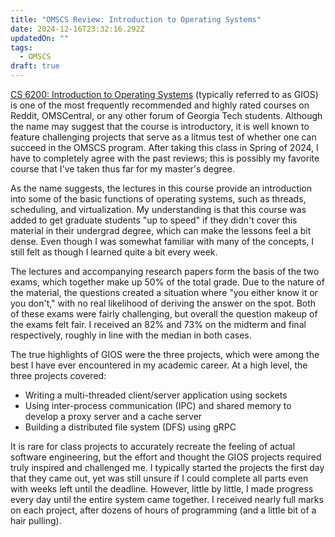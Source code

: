 ```yaml
---
title: "OMSCS Review: Introduction to Operating Systems"
date: 2024-12-16T23:32:16.292Z
updatedOn: ""
tags:
  - OMSCS
draft: true
---
```

[CS 6200: Introduction to Operating Systems](https://omscs.gatech.edu/cs-6200-introduction-operating-systems) (typically referred to as GIOS) is one of the most frequently recommended and highly rated courses on Reddit, OMSCentral, or any other forum of Georgia Tech students. Although the name may suggest that the course is introductory, it is well known to feature challenging projects that serve as a litmus test of whether one can succeed in the OMSCS program. After taking this class in Spring of 2024, I have to completely agree with the past reviews; this is possibly my favorite course that I've taken thus far for my master's degree.

As the name suggests, the lectures in this course provide an introduction into some of the basic functions of operating systems, such as threads, scheduling, and virtualization. My understanding is that this course was added to get graduate students "up to speed" if they didn't cover this material in their undergrad degree, which can make the lessons feel a bit dense. Even though I was somewhat familiar with many of the concepts, I still felt as though I learned quite a bit every week.

The lectures and accompanying research papers form the basis of the two exams, which together make up 50% of the total grade. Due to the nature of the material, the questions created a situation where "you either know it or you don't," with no real likelihood of deriving the answer on the spot. Both of these exams were fairly challenging, but overall the question makeup of the exams felt fair. I received an 82% and 73% on the midterm and final respectively, roughly in line with the median in both cases.

The true highlights of GIOS were the three projects, which were among the best I have ever encountered in my academic career. At a high level, the three projects covered:
* Writing a multi-threaded client/server application using sockets
* Using inter-process communication (IPC) and shared memory to develop a proxy server and a cache server
* Building a distributed file system (DFS) using gRPC

It is rare for class projects to accurately recreate the feeling of actual software engineering, but the effort and thought the GIOS projects required truly inspired and challenged me. I typically started the projects the first day that they came out, yet was still unsure if I could complete all parts even with weeks left until the deadline. However, little by little, I made progress every day until the entire system came together. I received nearly full marks on each project, after dozens of hours of programming (and a little bit of a hair pulling).
